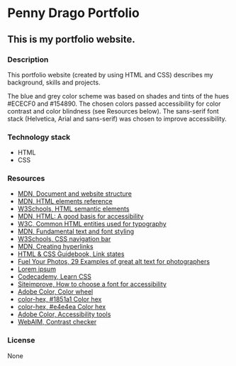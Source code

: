 # Penny Drago Portfolio

## This is my portfolio website.

### Description
This portfolio website (created by using HTML and CSS) describes my background, skills and projects.

The blue and grey color scheme was based on shades and tints of the hues #ECECF0 and #154890. The chosen colors passed accessibility for color contrast and color blindness (see Resources below). The sans-serif font stack (Helvetica, Arial and sans-serif) was chosen to improve accessibility.

### Technology stack
- HTML
- CSS

### Resources
- [MDN, Document and website structure](https://developer.mozilla.org/en-US/docs/Learn/HTML/Introduction_to_HTML/Document_and_website_structure)
- [MDN, HTML elements reference](https://developer.mozilla.org/en-US/docs/Web/HTML/Element)
- [W3Schools, HTML semantic elements](https://www.w3schools.com/html/html5_semantic_elements.asp)
- [MDN, HTML: A good basis for accessibility](https://developer.mozilla.org/en-US/docs/Learn/Accessibility/HTML)
- [W3C, Common HTML entities used for typography](https://www.w3.org/wiki/Common_HTML_entities_used_for_typography)
- [MDN, Fundamental text and font styling](https://developer.mozilla.org/en-US/docs/Learn/CSS/Styling_text/Fundamentals)
- [W3Schools, CSS navigation bar](https://www.w3schools.com/css/css_navbar.asp)
- [MDN, Creating hyperlinks](https://developer.mozilla.org/en-US/docs/Learn/HTML/Introduction_to_HTML/Creating_hyperlinks)
- [HTML & CSS Guidebook, Link states](https://htmlandcssguidebook.com/css/link-states/)
- [Fuel Your Photos, 29 Examples of great alt text for photographers](https://www.fuelyourphotos.com/alt-text-for-photographers/)
- [Lorem ipsum](https://www.lipsum.com/)
- [Codecademy, Learn CSS](https://www.codecademy.com/learn/learn-css)
- [Siteimprove, How to choose a font for accessibility](https://www.siteimprove.com/glossary/accessible-fonts/)
- [Adobe Color, Color wheel](https://color.adobe.com/create/color-wheel)
- [color-hex, #1851a1 Color hex](https://color-hex.org/color/1851a1)
- [color-hex, #e4e4ea Color hex](https://color-hex.org/color/e4e4ea)
- [Adobe Color, Accessibility tools](https://color.adobe.com/create/color-accessibility)
- [WebAIM, Contrast checker](https://webaim.org/resources/contrastchecker/)

### License
None